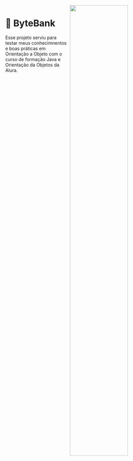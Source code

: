 <img src="https://i.imgur.com/eCQH8PQ.png" width="60%" align="right">

# 🏦 ByteBank

Esse projeto serviu para testar meus conhecimnentos e boas práticas em Orientação a Objeto com o
curso de formação Java e Orientação da Objetos da Alura.


